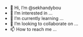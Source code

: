 - 👋 Hi, I’m @sekhandybou
- 👀 I’m interested in ...
- 🌱 I’m currently learning ...
- 💞️ I’m looking to collaborate on ...
- 📫 How to reach me ...

<!---
sekhandybou/sekhandybou is a ✨ special ✨ repository because its `README.md` (this file) appears on your GitHub profile.
You can click the Preview link to take a look at your changes.
--->
